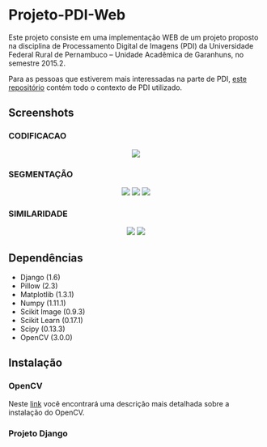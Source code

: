 # Projeto-PDI-Web
Este projeto consiste em uma implementação WEB de um projeto proposto na
disciplina de Processamento Digital de Imagens (PDI) da Universidade Federal Rural
de Pernambuco – Unidade Acadêmica de Garanhuns, no semestre 2015.2.

Para as pessoas que estiverem mais interessadas na parte de PDI, [este repositório](https://github.com/andersondss/Projeto-PDI)
contém todo o contexto de PDI utilizado.

## Screenshots

### CODIFICACAO

<p align="center">
  <img src="https://cloud.githubusercontent.com/assets/6972758/18228378/80f8ead4-7221-11e6-96f5-d80b1a91bf93.png">
</p>

### SEGMENTAÇÃO

<p align="center">
  <img src="https://cloud.githubusercontent.com/assets/6972758/18228379/81198942-7221-11e6-8a9e-688e9c0984fe.png">
  <img src="https://cloud.githubusercontent.com/assets/6972758/18228375/80f4ae74-7221-11e6-89f1-42844d9aaded.png">
  <img src="https://cloud.githubusercontent.com/assets/6972758/18228376/80f621f0-7221-11e6-92b2-02191ee46804.png">
</p>

### SIMILARIDADE

<p align="center">
  <img src="https://cloud.githubusercontent.com/assets/6972758/18228380/811b5588-7221-11e6-9635-c100bc4daaad.png">
  <img src="https://cloud.githubusercontent.com/assets/6972758/18228481/aaf375de-7226-11e6-9ca4-bd917b7ec623.png">
</p>


## Dependências

<ul>
  <li> Django (1.6) </li>
  <li> Pillow (2.3) </li>
  <li> Matplotlib (1.3.1) </li>
  <li> Numpy (1.11.1) </li>
  <li> Scikit Image (0.9.3) </li>
  <li> Scikit Learn (0.17.1) </li>
  <li> Scipy (0.13.3) </li>
  <li> OpenCV (3.0.0) </li>
</ul>


## Instalação

### OpenCV

Neste [link](http://www.pyimagesearch.com/2015/06/22/install-opencv-3-0-and-python-2-7-on-ubuntu/)
você encontrará uma descrição mais detalhada sobre a
instalação do OpenCV.

### Projeto Django

